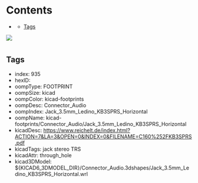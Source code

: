 



Contents
========

* [](#)
	* [Tags](#tags)
  
![][im]
# 

## Tags

- index: 935
- hexID: 
- oompType: FOOTPRINT
- oompSize: kicad
- oompColor: kicad-footprints
- oompDesc: Connector_Audio
- oompIndex: Jack_3.5mm_Ledino_KB3SPRS_Horizontal
- oompName: kicad-footprints/Connector_Audio/Jack_3.5mm_Ledino_KB3SPRS_Horizontal
- kicadDesc: https://www.reichelt.de/index.html?ACTION=7&LA=3&OPEN=0&INDEX=0&FILENAME=C160%252FKB3SPRS.pdf
- kicadTags: jack stereo TRS
- kicadAttr: through_hole
- kicad3DModel: ${KICAD6_3DMODEL_DIR}/Connector_Audio.3dshapes/Jack_3.5mm_Ledino_KB3SPRS_Horizontal.wrl



[im]: image.png
